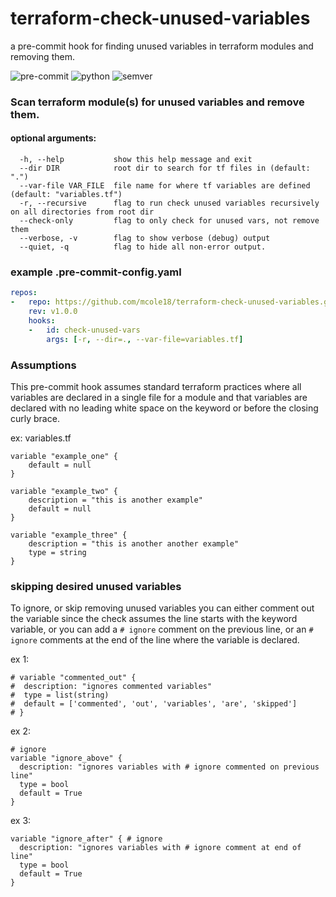 # terraform-check-unused-variables

a pre-commit hook for finding unused variables in terraform modules and removing them.

![pre-commit](https://img.shields.io/badge/pre--commit-Terraform-purple) ![python](https://shields.io/badge/python-v3.x-blue) ![semver](https://img.shields.io/badge/semver-v1.0.0-orange)
### Scan terraform module(s) for unused variables and remove them. 

#### optional arguments:
```
  -h, --help           show this help message and exit
  --dir DIR            root dir to search for tf files in (default: ".")
  --var-file VAR_FILE  file name for where tf variables are defined (default: "variables.tf")
  -r, --recursive      flag to run check unused variables recursively on all directories from root dir
  --check-only         flag to only check for unused vars, not remove them
  --verbose, -v        flag to show verbose (debug) output
  --quiet, -q          flag to hide all non-error output.
```

### example .pre-commit-config.yaml

```yaml
repos:
-   repo: https://github.com/mcole18/terraform-check-unused-variables.git
    rev: v1.0.0
    hooks:
    -   id: check-unused-vars
        args: [-r, --dir=., --var-file=variables.tf]
```
### Assumptions

This pre-commit hook assumes standard terraform practices where all variables are declared in a single file for a module and that variables are declared with no leading white space on the keyword or before the closing curly brace.

ex: variables.tf
```hcl
variable "example_one" {
    default = null
}

variable "example_two" {
    description = "this is another example"
    default = null
}

variable "example_three" {
    description = "this is another another example"
    type = string
}
```

### skipping desired unused variables

To ignore, or skip removing unused variables you can either comment out the variable since the check assumes the line starts with the keyword variable, or you can add a `# ignore` comment on the previous line, or an `# ignore` comments at the end of the line where the variable is declared.

ex 1:
```hcl
# variable "commented_out" {
#  description: "ignores commented variables"
#  type = list(string)
#  default = ['commented', 'out', 'variables', 'are', 'skipped']  
# }
```

ex 2:
```hcl
# ignore
variable "ignore_above" {
  description: "ignores variables with # ignore commented on previous line"
  type = bool
  default = True  
}
```

ex 3:
```hcl
variable "ignore_after" { # ignore
  description: "ignores variables with # ignore comment at end of line"
  type = bool
  default = True  
}
```
